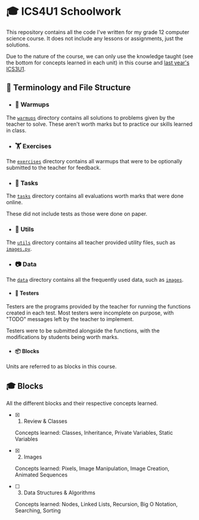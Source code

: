 # 🎓 ICS4U1 Schoolwork

This repository contains all the code I've written for my grade 12 computer science course. It does not include any lessons or assignments, just the solutions.

Due to the nature of the course, we can only use the knowledge taught (see the bottom for concepts learned in each unit) in this course and [last year's ICS3U1](https://github.com/ghluka/ICS3U1-Schoolwork).

## 📂 Terminology and File Structure

- ### 💪 Warmups

The [`warmups`](/warmups) directory contains all solutions to problems given by the teacher to solve. These aren't worth marks but to practice our skills learned in class.

- ### 🏋️ Exercises

The [`exercises`](/exercises) directory contains all warmups that were to be optionally submitted to the teacher for feedback.

- ### 📜 Tasks

The [`tasks`](/tasks) directory contains all evaluations worth marks that were done online. 

These did not include tests as those were done on paper.

- ### 🔨 Utils

The [`utils`](/utils) directory contains all teacher provided utility files, such as [`images.py`](/utils/images.py).

- ### 📷 Data

The [`data`](/data) directory contains all the frequently used data, such as [`images`](/data/images).

- #### 🧪 Testers

Testers are the programs provided by the teacher for running the functions created in each test. Most testers were incomplete on purpose, with "TODO" messages left by the teacher to implement.

Testers were to be submitted alongside the functions, with the modifications by students being worth marks.

- #### 📦 Blocks

Units are referred to as blocks in this course.

## 🎓 Blocks

All the different blocks and their respective concepts learned.

- [x] 1. Review & Classes

    Concepts learned: Classes, Inheritance, Private Variables, Static Variables

- [x] 2. Images

    Concepts learned: Pixels, Image Manipulation, Image Creation, Animated Sequences

- [ ] 3. Data Structures & Algorithms

    Concepts learned: Nodes, Linked Lists, Recursion, Big O Notation, Searching, Sorting
